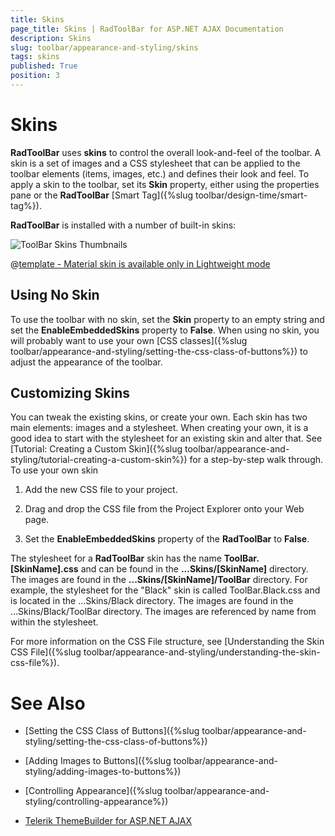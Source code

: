 ```yaml
---
title: Skins
page_title: Skins | RadToolBar for ASP.NET AJAX Documentation
description: Skins
slug: toolbar/appearance-and-styling/skins
tags: skins
published: True
position: 3
---
```


# Skins


**RadToolBar** uses **skins** to control the overall look-and-feel of the toolbar. A skin is a set of images and a CSS stylesheet that can be applied to the toolbar elements (items, images, etc.) and defines their look and feel. To apply a skin to the toolbar, set its **Skin** property, either using the properties pane or the **RadToolBar** [Smart Tag]({%slug toolbar/design-time/smart-tag%}).

**RadToolBar** is installed with a number of built-in skins:

![ToolBar Skins Thumbnails](images/toolbar-skins.png) 


 @[template - Material skin is available only in Lightweight mode](/_templates/common/skins-notes.md#material-only-in-lightweight) 





## Using No Skin

To use the toolbar with no skin, set the **Skin** property to an empty string and set the **EnableEmbeddedSkins** property to **False**. When using no skin, you will probably want to use your own [CSS classes]({%slug toolbar/appearance-and-styling/setting-the-css-class-of-buttons%}) to adjust the appearance of the toolbar.

## Customizing Skins

You can tweak the existing skins, or create your own. Each skin has two main elements: images and a stylesheet. When creating your own, it is a good idea to start with the stylesheet for an existing skin and alter that. See [Tutorial: Creating a Custom Skin]({%slug toolbar/appearance-and-styling/tutorial-creating-a-custom-skin%}) for a step-by-step walk through. To use your own skin

1. Add the new CSS file to your project.

1. Drag and drop the CSS file from the Project Explorer onto your Web page.

1. Set the **EnableEmbeddedSkins** property of the **RadToolBar** to **False**.

The stylesheet for a **RadToolBar** skin has the name **ToolBar.[SkinName].css** and can be found in the **...Skins/[SkinName]** directory. The images are found in the **...Skins/[SkinName]/ToolBar** directory. For example, the stylesheet for the "Black" skin is called ToolBar.Black.css and is located in the ...Skins/Black directory. The images are found in the ...Skins/Black/ToolBar directory. The images are referenced by name from within the stylesheet.

For more information on the CSS File structure, see [Understanding the Skin CSS File]({%slug toolbar/appearance-and-styling/understanding-the-skin-css-file%}).

# See Also

 * [Setting  the CSS Class of Buttons]({%slug toolbar/appearance-and-styling/setting-the-css-class-of-buttons%})

 * [Adding Images to Buttons]({%slug toolbar/appearance-and-styling/adding-images-to-buttons%})

 * [Controlling Appearance]({%slug toolbar/appearance-and-styling/controlling-appearance%})

 * [Telerik ThemeBuilder for ASP.NET AJAX](http://themebuilder.telerik.com/)


